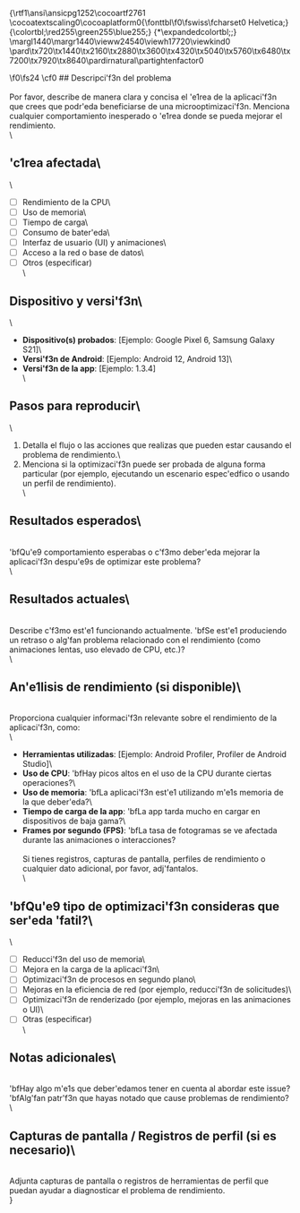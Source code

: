 {\rtf1\ansi\ansicpg1252\cocoartf2761
\cocoatextscaling0\cocoaplatform0{\fonttbl\f0\fswiss\fcharset0 Helvetica;}
{\colortbl;\red255\green255\blue255;}
{\*\expandedcolortbl;;}
\margl1440\margr1440\vieww24540\viewh17720\viewkind0
\pard\tx720\tx1440\tx2160\tx2880\tx3600\tx4320\tx5040\tx5760\tx6480\tx7200\tx7920\tx8640\pardirnatural\partightenfactor0

\f0\fs24 \cf0 ## Descripci\'f3n del problema\
\
Por favor, describe de manera clara y concisa el \'e1rea de la aplicaci\'f3n que crees que podr\'eda beneficiarse de una microoptimizaci\'f3n. Menciona cualquier comportamiento inesperado o \'e1rea donde se pueda mejorar el rendimiento.\
\
## \'c1rea afectada\
\
- [ ] Rendimiento de la CPU\
- [ ] Uso de memoria\
- [ ] Tiempo de carga\
- [ ] Consumo de bater\'eda\
- [ ] Interfaz de usuario (UI) y animaciones\
- [ ] Acceso a la red o base de datos\
- [ ] Otros (especificar)\
\
## Dispositivo y versi\'f3n\
\
- **Dispositivo(s) probados**: [Ejemplo: Google Pixel 6, Samsung Galaxy S21]\
- **Versi\'f3n de Android**: [Ejemplo: Android 12, Android 13]\
- **Versi\'f3n de la app**: [Ejemplo: 1.3.4]\
\
## Pasos para reproducir\
\
1. Detalla el flujo o las acciones que realizas que pueden estar causando el problema de rendimiento.\
2. Menciona si la optimizaci\'f3n puede ser probada de alguna forma particular (por ejemplo, ejecutando un escenario espec\'edfico o usando un perfil de rendimiento).\
\
## Resultados esperados\
\
\'bfQu\'e9 comportamiento esperabas o c\'f3mo deber\'eda mejorar la aplicaci\'f3n despu\'e9s de optimizar este problema?\
\
## Resultados actuales\
\
Describe c\'f3mo est\'e1 funcionando actualmente. \'bfSe est\'e1 produciendo un retraso o alg\'fan problema relacionado con el rendimiento (como animaciones lentas, uso elevado de CPU, etc.)?\
\
## An\'e1lisis de rendimiento (si disponible)\
\
Proporciona cualquier informaci\'f3n relevante sobre el rendimiento de la aplicaci\'f3n, como:\
\
- **Herramientas utilizadas**: [Ejemplo: Android Profiler, Profiler de Android Studio]\
- **Uso de CPU**: \'bfHay picos altos en el uso de la CPU durante ciertas operaciones?\
- **Uso de memoria**: \'bfLa aplicaci\'f3n est\'e1 utilizando m\'e1s memoria de la que deber\'eda?\
- **Tiempo de carga de la app**: \'bfLa app tarda mucho en cargar en dispositivos de baja gama?\
- **Frames por segundo (FPS)**: \'bfLa tasa de fotogramas se ve afectada durante las animaciones o interacciones?\
\
Si tienes registros, capturas de pantalla, perfiles de rendimiento o cualquier dato adicional, por favor, adj\'fantalos.\
\
## \'bfQu\'e9 tipo de optimizaci\'f3n consideras que ser\'eda \'fatil?\
\
- [ ] Reducci\'f3n del uso de memoria\
- [ ] Mejora en la carga de la aplicaci\'f3n\
- [ ] Optimizaci\'f3n de procesos en segundo plano\
- [ ] Mejoras en la eficiencia de red (por ejemplo, reducci\'f3n de solicitudes)\
- [ ] Optimizaci\'f3n de renderizado (por ejemplo, mejoras en las animaciones o UI)\
- [ ] Otras (especificar)\
\
## Notas adicionales\
\
\'bfHay algo m\'e1s que deber\'edamos tener en cuenta al abordar este issue? \'bfAlg\'fan patr\'f3n que hayas notado que cause problemas de rendimiento?\
\
## Capturas de pantalla / Registros de perfil (si es necesario)\
\
Adjunta capturas de pantalla o registros de herramientas de perfil que puedan ayudar a diagnosticar el problema de rendimiento.\
}